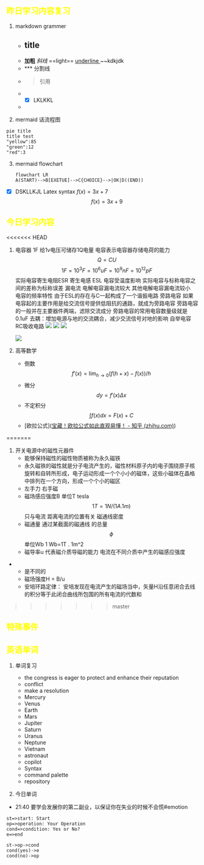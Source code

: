 
## <font color="yellow">昨日学习内容复习</font>
1. markdown grammer
	-  ## title
	- **加粗**    *斜线*    ==light==  <u> underline </U>    ~~kdkjdk    
	- *** 分割线
	- > 引用
	- - [X] LKLKKL
	- 

2. mermaid 话流程图
``` mermaid
pie title
title test
"yellow":85
"green":12
"red":3
```

3. mermaid flowchart
	``` mermaid
	flowchart LR
	A(START)-->B[EXETUE]-->C{CHOICE}-->|OK|D((END))
    ```


- [X] DSKLLKJL
Latex syntax
$f(x) = 3x + 7$
$$f(x) = 3x +9$$




## <font color="yellow">今日学习内容</font>
<<<<<<< HEAD
1. 电容器
	1F 给1v电压可储存1Q电量 
	电容表示电容器存储电荷的能力
	$$ Q = C U $$
	$$ 1F=10^3F=10^6 uF =10^9nF = 10^{12}pF $$
	实际电容寄生电阻ESR 寄生电感 ESL
	电容受温度影响
	实际电容与标称电容之间的差称为标称误差
	漏电流 电解电容漏电流较大 其他电解电容漏电流较小  
	电容的频率特性
	由于ESL的存在与C一起构成了一个谐振电路
	旁路电容  如果电容起的主要作用是给交流信号提供低阻抗的通路，就成为旁路电容 旁路电容的一般并在主要器件两端，滤除交流成分 旁路电容的常用电容数量级就是0.1uF
	去耦：增加电源与地的交流耦合，减少交流信号对地的影响
	自举电容
	RC吸收电路
	![](https://private-warehouse-1317335037.cos.ap-guangzhou.myqcloud.com/Test/Screenshot%202023-03-21%20224259.png)
	![](https://private-warehouse-1317335037.cos.ap-guangzhou.myqcloud.com/Test/Screenshot%202023-03-21%20231108.png)
	![](https://private-warehouse-1317335037.cos.ap-guangzhou.myqcloud.com/Test/Screenshot%202023-03-21%20231148.png)
	
	![](https://private-warehouse-1317335037.cos.ap-guangzhou.myqcloud.com/Test/Screenshot%202023-03-21%20231256.png)
	
1.  高等数学
	- 倒数  $$ f'(x)={\lim_{h\to 0}}(f(h+x)-f(x))/h$$
	- 微分$$dy = f'(x)\Delta x$$
	- 不定积分 $$\int{f(x)}{dx}=F(x) +C$$
	- [欧拉公式]([宝藏！欧拉公式如此直观易懂！ - 知乎 (zhihu.com)](https://zhuanlan.zhihu.com/p/534742027))




=======
1. 开关电源中的磁性元器件
	- 能够保持磁性的磁性物质被称为永久磁铁
	- 永久磁铁的磁性就是分子电流产生的，磁性材料原子内的电子围绕原子核旋转和自转所形成，电子运动形成一个个小小的磁体，这些小磁体在晶格中排列在一个方向，形成一个个小的磁区
	- 左手力 右手磁
	- 磁场感应强度B 单位T tesla  $$1T = {1N/(1A . 1m)}$$  只与电流 距离电流的位置有关  磁通线密度
	- 磁通量 通过某截面的磁通线 的总量$$\phi$$ 单位Wb   1 Wb=1T . 1m^2
	- 磁导率u   代表磁介质导磁的能力  电流在不同介质中产生的磁感应强度
- 
	- 是不同的
	- 磁场强度H = B/u
	- 安培环路定律： 安培发现在电流产生的磁场当中，矢量H沿任意闭合去线的积分等于此闭合曲线所包围的所有电流的代数和
	
>>>>>>> master
## <font color="yellow">特殊事件</font>
## <font color="yellow">英语单词</font>
1. 单词复习
	- the congress is eager to protect and enhance their reputation
	- conflict
	- make a resolution
	- Mercury
	- Venus
	- Earth
	- Mars
	- Jupiter
	- Saturn
	- Uranus
	- Neptune
	- Vietnam
	- astronaut
	- copilot
	- Syntax 
	- command palette
	- repository

1. 今日单词



- 21:40 要学会发展你的第二副业，以保证你在失业的时候不会慌#emotion<br>
```flow
st=>start: Start
op=>operation: Your Operation
cond=>condition: Yes or No?
e=>end

st->op->cond
cond(yes)->e
cond(no)->op
```
